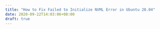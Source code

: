 ```yaml
---
title: "How to Fix Failed to Initialize NVML Error in Ubuntu 20.04"
date: 2020-09-22T14:03:06+08:00
draft: true
---
```


